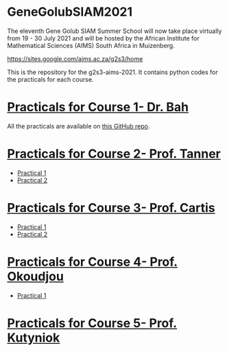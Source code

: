 
# GeneGolubSIAM2021

The eleventh Gene Golub SIAM Summer School will now take place virtually from 19 - 30 July 2021 and will be hosted by the African Institute for Mathematical Sciences (AIMS) South Africa in Muizenberg.

https://sites.google.com/aims.ac.za/g2s3/home

This is the repository for the g2s3-aims-2021. It contains python codes for the practicals for each course.

# [Practicals for Course 1- Dr. Bah](https://sites.google.com/aims.ac.za/g2s3-aims-2021/courses/course-1-dr-bah?authuser=0)
  All the practicals are available on [this GitHub repo](https://github.com/emmanueldufourq/DLPracs2021).

# [Practicals for Course 2- Prof. Tanner](https://sites.google.com/aims.ac.za/g2s3-aims-2021/courses/course-2-prof-tanner?authuser=0)
  
   * [Practical 1](https://colab.research.google.com/drive/1XFf9--WJ098hgCmVMCgfDGrZyqioLYOf?usp=sharing)
   * [Practical 2](https://colab.research.google.com/drive/1H3n2m8fV4DRXtPVO5PQ76ZZcOFI1FYDg?authuser=2)

# [Practicals for Course 3- Prof. Cartis](https://sites.google.com/aims.ac.za/g2s3-aims-2021/courses/course-3-prof-cartis?authuser=0)
   * [Practical 1](https://colab.research.google.com/drive/1k5NB4wovWPvNcSqWJaHmuUNMQoBQ7OgL?usp=sharing)
   * [Practical 2](https://colab.research.google.com/drive/1AnHehGCm5OWWVbP6JX-CVrgwa2sBxfkE?usp=sharing)




# [Practicals for Course 4- Prof. Okoudjou](https://sites.google.com/aims.ac.za/g2s3-aims-2021/courses/course-2-prof-tanner?authuser=0)
   * [Practical 1](https://github.com/umdsid/GeneGolubSIAM2021#genegolubsiam2021)



# [Practicals for Course 5- Prof. Kutyniok](https://sites.google.com/aims.ac.za/g2s3-aims-2021/courses/course-5-prof-kutyniok?authuser=0)


